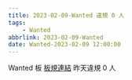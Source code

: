 ```yaml
---
title: 2023-02-09-Wanted 違規 0 人
tags:
    - Wanted
abbrlink: 2023-02-09-Wanted
date: Wanted-2023-02-09 12:00:00
---
```

Wanted 板 [板規連結](https://www.ptt.cc/bbs/Wanted/M.1608829773.A.D3B.html)
昨天違規 0 人
